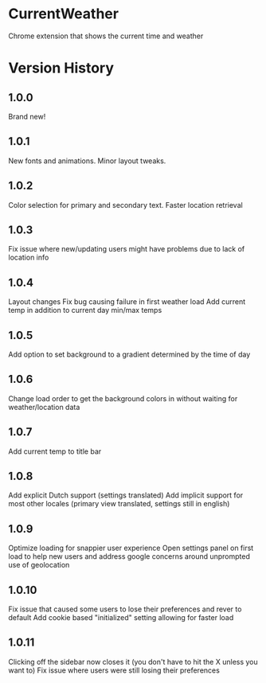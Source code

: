 # CurrentWeather
Chrome extension that shows the current time and weather

# Version History
## 1.0.0
Brand new!
## 1.0.1
New fonts and animations. Minor layout tweaks.
## 1.0.2
Color selection for primary and secondary text.
Faster location retrieval
## 1.0.3
Fix issue where new/updating users might have problems due to lack of location info
## 1.0.4
Layout changes
Fix bug causing failure in first weather load
Add current temp in addition to current day min/max temps
## 1.0.5
Add option to set background to a gradient determined by the time of day
## 1.0.6 
Change load order to get the background colors in without waiting for weather/location data
## 1.0.7
Add current temp to title bar
## 1.0.8
Add explicit Dutch support (settings translated)
Add implicit support for most other locales (primary view translated, settings still in english)
## 1.0.9
Optimize loading for snappier user experience
Open settings panel on first load to help new users and address google concerns around unprompted use of geolocation
## 1.0.10 
Fix issue that caused some users to lose their preferences and rever to default
Add cookie based "initialized" setting allowing for faster load
## 1.0.11
Clicking off the sidebar now closes it (you don't have to hit the X unless you want to)
Fix issue where users were still losing their preferences
